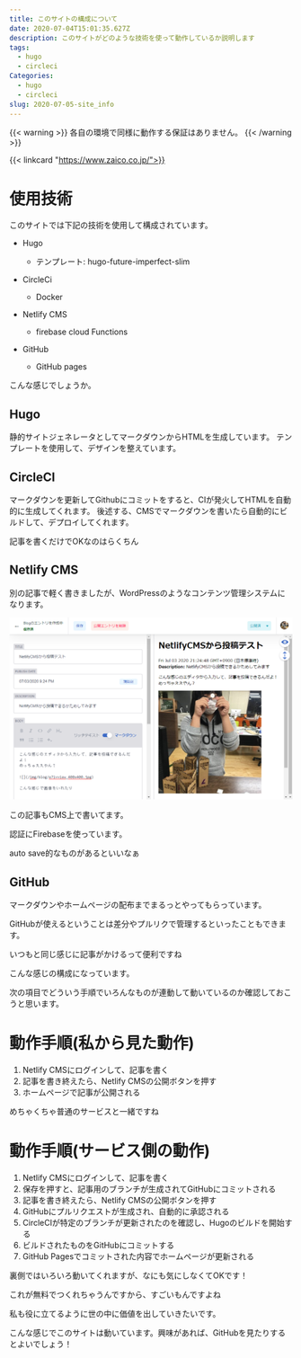 ```yaml
---
title: このサイトの構成について
date: 2020-07-04T15:01:35.627Z
description: このサイトがどのような技術を使って動作しているか説明します
tags:
  - hugo
  - circleci
Categories:
  - hugo
  - circleci
slug: 2020-07-05-site_info
---
```


{{< warning >}}
各自の環境で同様に動作する保証はありません。
{{< /warning >}}

{{< linkcard "https://www.zaico.co.jp/">}}

# 使用技術

このサイトでは下記の技術を使用して構成されています。

* Hugo

  * テンプレート: hugo-future-imperfect-slim
* CircleCi

  * Docker
* Netlify CMS

  * firebase cloud Functions
* GitHub

  * GitHub pages

こんな感じでしょうか。

## Hugo

静的サイトジェネレータとしてマークダウンからHTMLを生成しています。
テンプレートを使用して、デザインを整えています。

## CircleCI

マークダウンを更新してGithubにコミットをすると、CIが発火してHTMLを自動的に生成してくれます。
後述する、CMSでマークダウンを書いたら自動的にビルドして、デプロイしてくれます。

記事を書くだけでOKなのはらくちん

## Netlify CMS

別の記事で軽く書きましたが、WordPressのようなコンテンツ管理システムになります。

![](/img/blog/2020-07-04_23h42_31.png)

この記事もCMS上で書いてます。

認証にFirebaseを使っています。

auto save的なものがあるといいなぁ

## GitHub

マークダウンやホームページの配布までまるっとやってもらっています。

GitHubが使えるということは差分やプルリクで管理するといったこともできます。

いつもと同じ感じに記事がかけるって便利ですね

こんな感じの構成になっています。

次の項目でどういう手順でいろんなものが連動して動いているのか確認しておこうと思います。

# 動作手順(私から見た動作)

1. Netlify CMSにログインして、記事を書く
2. 記事を書き終えたら、Netlify CMSの公開ボタンを押す
3. ホームページで記事が公開される

めちゃくちゃ普通のサービスと一緒ですね

# 動作手順(サービス側の動作)

1. Netlify CMSにログインして、記事を書く
2. 保存を押すと、記事用のブランチが生成されてGitHubにコミットされる
3. 記事を書き終えたら、Netlify CMSの公開ボタンを押す
4. GitHubにプルリクエストが生成され、自動的に承認される
5. CircleCIが特定のブランチが更新されたのを確認し、Hugoのビルドを開始する
6. ビルドされたものをGitHubにコミットする
7. GitHub Pagesでコミットされた内容でホームページが更新される

裏側ではいろいろ動いてくれますが、なにも気にしなくてOKです！

これが無料でつくれちゃうんですから、すごいもんですよね

私も役に立てるように世の中に価値を出していきたいです。

こんな感じでこのサイトは動いています。興味があれば、GitHubを見たりするとよいでしょう！
